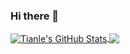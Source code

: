 ### Hi there 👋

<!-- https://github.com/anuraghazra/github-readme-stats -->
<p align='left'>
<a href="https://github.com/tianledong/tianledong">
<img align="center" src="https://github-readme-stats.vercel.app/api?username=tianledong&show_icons=true&line_height=33&count_private=true&theme=algolia" alt="Tianle's GitHub Stats" />
</a>
<!-- <br> -->
<a href="https://github.com/tianledong/tianledong">
  <img align="center" src="https://github-readme-stats.vercel.app/api/top-langs/?username=tianledong&count_private=true&hide=html&theme=algolia" />
</a>
</p>
<!-- <end>

